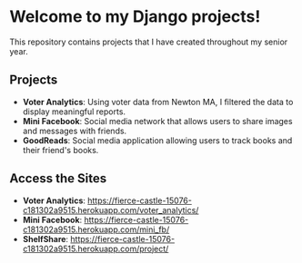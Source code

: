 # Welcome to my Django projects!

This repository contains projects that I have created throughout my senior year.

## Projects
- **Voter Analytics**: Using voter data from Newton MA, I filtered the data to display meaningful reports.
- **Mini Facebook**:  Social media network that allows users to share images and messages with friends.
- **GoodReads**: Social media application allowing users to track books and their friend's books.

## Access the Sites
- **Voter Analytics**: https://fierce-castle-15076-c181302a9515.herokuapp.com/voter_analytics/
- **Mini Facebook**: https://fierce-castle-15076-c181302a9515.herokuapp.com/mini_fb/
- **ShelfShare**: https://fierce-castle-15076-c181302a9515.herokuapp.com/project/
